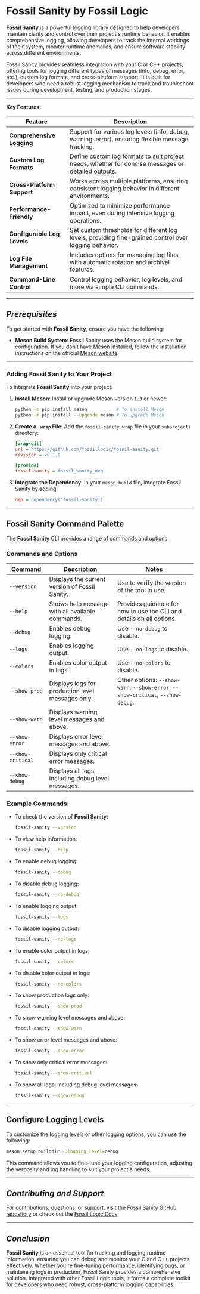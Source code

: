 # **Fossil Sanity by Fossil Logic**

**Fossil Sanity** is a powerful logging library designed to help developers maintain clarity and control over their project's runtime behavior. It enables comprehensive logging, allowing developers to track the internal workings of their system, monitor runtime anomalies, and ensure software stability across different environments.

Fossil Sanity provides seamless integration with your C or C++ projects, offering tools for logging different types of messages (info, debug, error, etc.), custom log formats, and cross-platform support. It is built for developers who need a robust logging mechanism to track and troubleshoot issues during development, testing, and production stages.

---

**Key Features:**

| Feature                        | Description                                                                                             |
|--------------------------------|---------------------------------------------------------------------------------------------------------|
| **Comprehensive Logging**      | Support for various log levels (info, debug, warning, error), ensuring flexible message tracking.       |
| **Custom Log Formats**         | Define custom log formats to suit project needs, whether for concise messages or detailed outputs.      |
| **Cross-Platform Support**     | Works across multiple platforms, ensuring consistent logging behavior in different environments.         |
| **Performance-Friendly**       | Optimized to minimize performance impact, even during intensive logging operations.                      |
| **Configurable Log Levels**    | Set custom thresholds for different log levels, providing fine-grained control over logging behavior.    |
| **Log File Management**        | Includes options for managing log files, with automatic rotation and archival features.                 |
| **Command-Line Control**       | Control logging behavior, log levels, and more via simple CLI commands.                                 |

---

## ***Prerequisites***

To get started with **Fossil Sanity**, ensure you have the following:

- **Meson Build System**: Fossil Sanity uses the Meson build system for configuration. If you don’t have Meson installed, follow the installation instructions on the official [Meson website](https://mesonbuild.com/Getting-meson.html).

---

### Adding Fossil Sanity to Your Project

To integrate **Fossil Sanity** into your project:

1. **Install Meson**:
   Install or upgrade Meson version `1.3` or newer:
   ```sh
   python -m pip install meson           # To install Meson
   python -m pip install --upgrade meson # To upgrade Meson
   ```

2. **Create a `.wrap` File**:
   Add the `fossil-sanity.wrap` file in your `subprojects` directory:
   ```ini
   [wrap-git]
   url = https://github.com/fossillogic/fossil-sanity.git
   revision = v0.1.0

   [provide]
   fossil-sanity = fossil_sanity_dep
   ```

3. **Integrate the Dependency**:
   In your `meson.build` file, integrate Fossil Sanity by adding:
   ```ini
   dep = dependency('fossil-sanity')
   ```

---

## Fossil Sanity Command Palette

The **Fossil Sanity** CLI provides a range of commands and options.

### Commands and Options

| Command                         | Description                                                                                     | Notes                                                                                  |
|----------------------------------|-------------------------------------------------------------------------------------------------|-----------------------------------------------------------------------------------------|
| `--version`                      | Displays the current version of Fossil Sanity.                                                    | Use to verify the version of the tool in use.                                          |
| `--help`                         | Shows help message with all available commands.                                                  | Provides guidance for how to use the CLI and details on all options.                   |
| `--debug`                        | Enables debug logging.                                                                            | Use `--no-debug` to disable.                                                           |
| `--logs`                         | Enables logging output.                                                                           | Use `--no-logs` to disable.                                                            |
| `--colors`                       | Enables color output in logs.                                                                     | Use `--no-colors` to disable.                                                          |
| `--show-prod`                    | Displays logs for production level messages only.                                                 | Other options: `--show-warn`, `--show-error`, `--show-critical`, `--show-debug`.       |
| `--show-warn`                    | Displays warning level messages and above.                                                        |                                                                                         |
| `--show-error`                   | Displays error level messages and above.                                                          |                                                                                         |
| `--show-critical`                | Displays only critical error messages.                                                            |                                                                                         |
| `--show-debug`                   | Displays all logs, including debug level messages.                                                |                                                                                         |

### Example Commands:

- To check the version of **Fossil Sanity**:
    ```sh
    fossil-sanity --version
    ```

- To view help information:
    ```sh
    fossil-sanity --help
    ```

- To enable debug logging:
    ```sh
    fossil-sanity --debug
    ```

- To disable debug logging:
    ```sh
    fossil-sanity --no-debug
    ```

- To enable logging output:
    ```sh
    fossil-sanity --logs
    ```

- To disable logging output:
    ```sh
    fossil-sanity --no-logs
    ```

- To enable color output in logs:
    ```sh
    fossil-sanity --colors
    ```

- To disable color output in logs:
    ```sh
    fossil-sanity --no-colors
    ```

- To show production logs only:
    ```sh
    fossil-sanity --show-prod
    ```

- To show warning level messages and above:
    ```sh
    fossil-sanity --show-warn
    ```

- To show error level messages and above:
    ```sh
    fossil-sanity --show-error
    ```

- To show only critical error messages:
    ```sh
    fossil-sanity --show-critical
    ```

- To show all logs, including debug level messages:
    ```sh
    fossil-sanity --show-debug
    ```

---

## Configure Logging Levels

To customize the logging levels or other logging options, you can use the following:

```sh
meson setup builddir -Dlogging_level=debug
```

This command allows you to fine-tune your logging configuration, adjusting the verbosity and log handling to suit your project's needs.

---

## ***Contributing and Support***

For contributions, questions, or support, visit the [Fossil Sanity GitHub repository](https://github.com/fossillogic/fossil-sanity) or check out the [Fossil Logic Docs](https://fossillogic.com/docs).

---

## ***Conclusion***

**Fossil Sanity** is an essential tool for tracking and logging runtime information, ensuring you can debug and monitor your C and C++ projects effectively. Whether you're fine-tuning performance, identifying bugs, or maintaining logs in production, Fossil Sanity provides a comprehensive solution. Integrated with other Fossil Logic tools, it forms a complete toolkit for developers who need robust, cross-platform logging capabilities.
